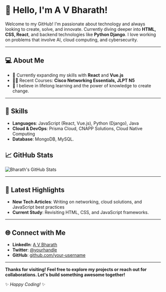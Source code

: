 # 👋 Hello, I'm A V Bharath!


Welcome to my GitHub! I'm passionate about technology and always looking to create, solve, and innovate. Currently diving deeper into **HTML, CSS, React**, and backend technologies like **Python Django**. I love working on problems that involve AI, cloud computing, and cybersecurity.

---

## 💻 About Me
- 🌱 Currently expanding my skills with **React** and **Vue.js**
- 👨‍🎓 Recent Courses: **Cisco Networking Essentials, JLPT N5**
- 🚀 I believe in lifelong learning and the power of knowledge to create change.

---

## 🚀 Skills
- **Languages**: JavaScript (React, Vue.js), Python (Django), Java
- **Cloud & DevOps**: Prisma Cloud, CNAPP Solutions, Cloud Native Computing
- **Database**: MongoDB, MySQL.


## 📈 GitHub Stats
![Bharath's GitHub Stats](https://github-readme-stats.vercel.app/api?username=AVBharath10&show_icons=true&theme=radical)

---

## 📝 Latest Highlights
- **New Tech Articles**: Writing on networking, cloud solutions, and JavaScript best practices
- **Current Study**: Revisiting HTML, CSS, and JavaScript frameworks.

---

## 🌐 Connect with Me
- **LinkedIn**: [A V Bharath](https://www.linkedin.com/in/your-link)
- **Twitter**: [@yourhandle](https://twitter.com/yourhandle)
- **GitHub**: [github.com/your-username](https://github.com/your-username)

---

**Thanks for visiting! Feel free to explore my projects or reach out for collaborations. Let's build something awesome together!**

✨ *Happy Coding!* ✨
